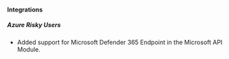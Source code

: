 
#### Integrations

##### Azure Risky Users

- Added support for Microsoft Defender 365 Endpoint in the Microsoft API Module.
